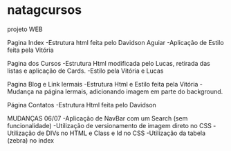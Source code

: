 # natagcursos
projeto WEB

Pagina Index
-Estrutura html feita pelo Davidson Aguiar
-Aplicação de Estilo feita pela Vitória

Pagina dos Cursos
-Estrutura Html modificada pelo Lucas, retirada das listas e aplicação de Cards.
-Estilo pela Vitória e Lucas

Pagina Blog e Link lermais
-Estrutura Html e Estilo feita pela Vitória
-Mudança na página lermais, adicionando imagem em parte do background.

Página Contatos
-Estrutura Html feita pelo Davidson

MUDANÇAS 06/07
-Aplicação de NavBar com um Search (sem funcionalidade)
-Utilização de versionamento de imagem direto no CSS
-Utilização de DIVs no HTML e Class e Id no CSS
-Utilização da tabela (zebra) no index



